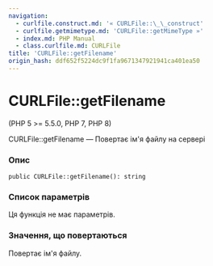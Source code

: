 ```yaml
---
navigation:
  - curlfile.construct.md: '« CURLFile::\_\_construct'
  - curlfile.getmimetype.md: 'CURLFile::getMimeType »'
  - index.md: PHP Manual
  - class.curlfile.md: CURLFile
title: 'CURLFile::getFilename'
origin_hash: ddf652f5224dc9f1fa9671347921941ca401ea50
---
```

# CURLFile::getFilename

(PHP 5 >= 5.5.0, PHP 7, PHP 8)

CURLFile::getFilename — Повертає ім'я файлу на сервері

### Опис

```methodsynopsis
public CURLFile::getFilename(): string
```

### Список параметрів

Ця функція не має параметрів.

### Значення, що повертаються

Повертає ім'я файлу.

